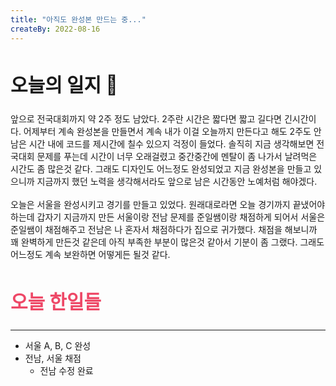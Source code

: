```yaml
---
title: "아직도 완성본 만드는 중..."
createBy: 2022-08-16
---
```


##  <h2 style="font-size: 30px">오늘의 일지 🎪</h2>
앞으로 전국대회까지 약 2주 정도 남았다. 2주란 시간은 짧다면 짧고 길다면 긴시간이다. 어제부터 계속 완성본을 만들면서 계속 내가 이걸 오늘까지 만든다고 해도 2주도 안남은 시간 내에 코드를 제시간에 칠수 있으지 걱정이 들었다. 솔직히 지금 생각해보면 전국대회 문제를 푸는데 시간이 너무 오래걸렸고 중간중간에 멘탈이 좀 나가서 날려먹은 시간도 좀 많은것 같다. 그래도 디자인도 어느정도 완성되었고 지금 완성본을 만들고 있으니까 지금까지 했던 노력을 생각해서라도 앞으로 남은 시간동안 노예처럼 해야겠다.
<br>
<br>
오늘은 서울을 완성시키고 경기를 만들고 있었다. 원래대로라면 오늘 경기까지 끝냈어야 하는데 갑자기 지금까지 만든 서울이랑 전남 문제를 준일쌤이랑 채점하게 되어서 서울은 준일쌤이 채점해주고 전남은 나 혼자서 채점하다가 집으로 귀가했다. 채점을 해보니까 꽤 완벽하게 만든것 같은데 아직 부족한 부분이 많은것 같아서 기분이 좀 그랬다. 그래도 어느정도 계속 보완하면 어떻게든 될것 같다.

## <h2 style="color: #ee4867; font-size: 30px">오늘 한일들</h2>
---
- 서울 A, B, C 완성
- 전남, 서울 채점
    - 전남 수정 완료


